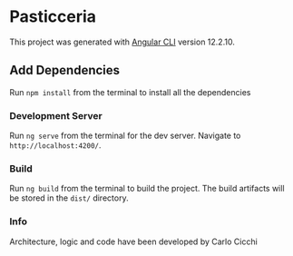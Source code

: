 # Pasticceria
This project was generated with [Angular CLI](https://github.com/angular/angular-cli) version 12.2.10.

## Add Dependencies
Run `npm install` from the terminal to install all the dependencies

### Development Server
Run `ng serve` from the terminal for the dev server.
Navigate to `http://localhost:4200/`.

### Build
Run `ng build` from the terminal to build the project.
The build artifacts will be stored in the `dist/` directory.

### Info
Architecture, logic and code have been developed by Carlo Cicchi
